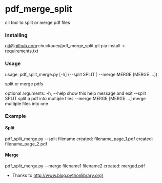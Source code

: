 # pdf_merge_split

cli tool to split or merge pdf files

### Installing

git@github.com:chuckauey/pdf_merge_split.git
pip install -r requirements.txt

### Usage

usage: pdf_split_merge.py [-h] (--split SPLIT | --merge MERGE [MERGE ...])

split or merge pdfs

optional arguments:
  -h, --help            show this help message and exit
  --split SPLIT         split a pdf into multiple files
  --merge MERGE [MERGE ...]
                        merge multiple files into one

### Example

#### Split
pdf_split_merge.py --split filename
created: filename_page_1.pdf
created: filename_page_2.pdf

#### Merge
pdf_split_merge.py --merge filename1 filename2
created: merged.pdf

* Thanks to http://www.blog.pythonlibrary.org/